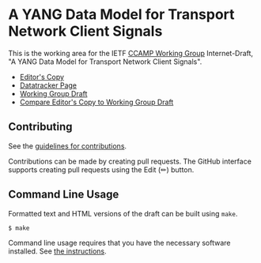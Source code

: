 # A YANG Data Model for Transport Network Client Signals

This is the working area for the IETF [CCAMP Working Group](https://datatracker.ietf.org/wg/ccamp/documents/) Internet-Draft, "A YANG Data Model for Transport Network Client Signals".

* [Editor's Copy](https://italobusi.github.io/draft-ietf-ccamp-client-signal-yang/#go.draft-ietf-ccamp-client-signal-yang.html)
* [Datatracker Page](https://datatracker.ietf.org/doc/draft-ietf-ccamp-client-signal-yang)
* [Working Group Draft](https://datatracker.ietf.org/doc/html/draft-ietf-ccamp-client-signal-yang)
* [Compare Editor's Copy to Working Group Draft](https://italobusi.github.io/draft-ietf-ccamp-client-signal-yang/#go.draft-ietf-ccamp-client-signal-yang.diff)


## Contributing

See the
[guidelines for contributions](https://github.com/italobusi/draft-ietf-ccamp-client-signal-yang/blob/main-fork/CONTRIBUTING.md).

Contributions can be made by creating pull requests.
The GitHub interface supports creating pull requests using the Edit (✏) button.


## Command Line Usage

Formatted text and HTML versions of the draft can be built using `make`.

```sh
$ make
```

Command line usage requires that you have the necessary software installed.  See
[the instructions](https://github.com/martinthomson/i-d-template/blob/main/doc/SETUP.md).

